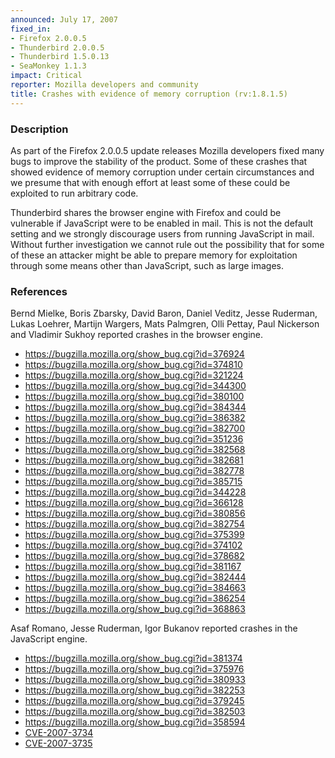 ```yaml
---
announced: July 17, 2007
fixed_in:
- Firefox 2.0.0.5
- Thunderbird 2.0.0.5
- Thunderbird 1.5.0.13
- SeaMonkey 1.1.3
impact: Critical
reporter: Mozilla developers and community
title: Crashes with evidence of memory corruption (rv:1.8.1.5)
---
```


<h3>Description</h3>

<p>As part of the Firefox 2.0.0.5 update releases Mozilla developers fixed many bugs to improve the stability of the product. Some of these crashes that showed evidence of memory corruption under certain circumstances and we presume that with enough effort at least some of these could be exploited to run arbitrary code.</p>

<p class="note">Thunderbird shares the browser engine with Firefox and could be vulnerable if JavaScript were to be enabled in mail. This is not the default setting and we strongly discourage users from running JavaScript in mail. Without further investigation we cannot rule out the possibility that for some of these an attacker might be able to prepare memory for exploitation through some means other than JavaScript, such as large images.</p>

<h3>References</h3>

<p>Bernd Mielke, Boris Zbarsky, David Baron, Daniel Veditz, Jesse Ruderman, Lukas Loehrer, Martijn Wargers, Mats Palmgren, Olli Pettay, Paul Nickerson and Vladimir Sukhoy reported crashes in the browser engine.</p>

<ul>
<li>
<a href="https://bugzilla.mozilla.org/show_bug.cgi?id=376924">https://bugzilla.mozilla.org/show_bug.cgi?id=376924</a></li>

<li><a href="https://bugzilla.mozilla.org/show_bug.cgi?id=374810">https://bugzilla.mozilla.org/show_bug.cgi?id=374810</a></li>

<li><a href="https://bugzilla.mozilla.org/show_bug.cgi?id=321224">https://bugzilla.mozilla.org/show_bug.cgi?id=321224</a></li>

<li><a href="https://bugzilla.mozilla.org/show_bug.cgi?id=344300">https://bugzilla.mozilla.org/show_bug.cgi?id=344300</a></li>

<li><a href="https://bugzilla.mozilla.org/show_bug.cgi?id=380100">https://bugzilla.mozilla.org/show_bug.cgi?id=380100</a></li>

<li><a href="https://bugzilla.mozilla.org/show_bug.cgi?id=384344">https://bugzilla.mozilla.org/show_bug.cgi?id=384344</a></li>

<li><a href="https://bugzilla.mozilla.org/show_bug.cgi?id=386382">https://bugzilla.mozilla.org/show_bug.cgi?id=386382</a></li>

<li><a href="https://bugzilla.mozilla.org/show_bug.cgi?id=382700">https://bugzilla.mozilla.org/show_bug.cgi?id=382700</a></li>

<li><a href="https://bugzilla.mozilla.org/show_bug.cgi?id=351236">https://bugzilla.mozilla.org/show_bug.cgi?id=351236</a></li>
<li><a href="https://bugzilla.mozilla.org/show_bug.cgi?id=382568">https://bugzilla.mozilla.org/show_bug.cgi?id=382568</a></li>

<li><a href="https://bugzilla.mozilla.org/show_bug.cgi?id=382681">https://bugzilla.mozilla.org/show_bug.cgi?id=382681</a></li>

<li><a href="https://bugzilla.mozilla.org/show_bug.cgi?id=382778">https://bugzilla.mozilla.org/show_bug.cgi?id=382778</a></li>

<li><a href="https://bugzilla.mozilla.org/show_bug.cgi?id=385715">https://bugzilla.mozilla.org/show_bug.cgi?id=385715</a></li>

<li><a href="https://bugzilla.mozilla.org/show_bug.cgi?id=344228">https://bugzilla.mozilla.org/show_bug.cgi?id=344228</a></li>

<li><a href="https://bugzilla.mozilla.org/show_bug.cgi?id=366128">https://bugzilla.mozilla.org/show_bug.cgi?id=366128</a></li>

<li><a href="https://bugzilla.mozilla.org/show_bug.cgi?id=380856">https://bugzilla.mozilla.org/show_bug.cgi?id=380856</a></li>

<li><a href="https://bugzilla.mozilla.org/show_bug.cgi?id=382754">https://bugzilla.mozilla.org/show_bug.cgi?id=382754</a></li>

<li><a href="https://bugzilla.mozilla.org/show_bug.cgi?id=375399">https://bugzilla.mozilla.org/show_bug.cgi?id=375399</a></li>

<li><a href="https://bugzilla.mozilla.org/show_bug.cgi?id=374102">https://bugzilla.mozilla.org/show_bug.cgi?id=374102</a></li>

<li><a href="https://bugzilla.mozilla.org/show_bug.cgi?id=378682">https://bugzilla.mozilla.org/show_bug.cgi?id=378682</a></li>

<li><a href="https://bugzilla.mozilla.org/show_bug.cgi?id=381167">https://bugzilla.mozilla.org/show_bug.cgi?id=381167</a></li>

<li><a href="https://bugzilla.mozilla.org/show_bug.cgi?id=382444">https://bugzilla.mozilla.org/show_bug.cgi?id=382444</a></li>

<li><a href="https://bugzilla.mozilla.org/show_bug.cgi?id=384663">https://bugzilla.mozilla.org/show_bug.cgi?id=384663</a></li>

<li><a href="https://bugzilla.mozilla.org/show_bug.cgi?id=386254">https://bugzilla.mozilla.org/show_bug.cgi?id=386254</a></li>

<li><a href="https://bugzilla.mozilla.org/show_bug.cgi?id=368863">https://bugzilla.mozilla.org/show_bug.cgi?id=368863</a></li>
</ul>

<p>Asaf Romano, Jesse Ruderman, Igor Bukanov reported crashes in the JavaScript engine.</p>

<ul>
<li><a href="https://bugzilla.mozilla.org/show_bug.cgi?id=381374">https://bugzilla.mozilla.org/show_bug.cgi?id=381374</a></li>

<li><a href="https://bugzilla.mozilla.org/show_bug.cgi?id=375976">https://bugzilla.mozilla.org/show_bug.cgi?id=375976</a></li>

<li><a href="https://bugzilla.mozilla.org/show_bug.cgi?id=380933">https://bugzilla.mozilla.org/show_bug.cgi?id=380933</a></li>

<li><a href="https://bugzilla.mozilla.org/show_bug.cgi?id=382253">https://bugzilla.mozilla.org/show_bug.cgi?id=382253</a></li>

<li><a href="https://bugzilla.mozilla.org/show_bug.cgi?id=379245">https://bugzilla.mozilla.org/show_bug.cgi?id=379245</a></li>

<li><a href="https://bugzilla.mozilla.org/show_bug.cgi?id=382503">https://bugzilla.mozilla.org/show_bug.cgi?id=382503</a></li>

<li><a href="https://bugzilla.mozilla.org/show_bug.cgi?id=358594">https://bugzilla.mozilla.org/show_bug.cgi?id=358594</a><br/></li>

<li><a class="ex-ref" href="http://nvd.nist.gov/nvd.cfm?cvename=CVE-2007-3734">CVE-2007-3734</a></li>
<li><a class="ex-ref" href="http://nvd.nist.gov/nvd.cfm?cvename=CVE-2007-3735">CVE-2007-3735</a></li>
</ul>



